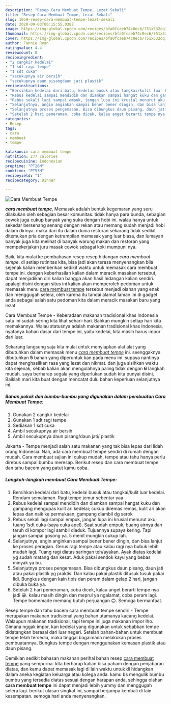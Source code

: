 ```yaml
---
description: "Resep Cara Membuat Tempe, Lezat Sekali"
title: "Resep Cara Membuat Tempe, Lezat Sekali"
slug: 1059-resep-cara-membuat-tempe-lezat-sekali
date: 2020-09-03T06:15:55.038Z
image: https://img-global.cpcdn.com/recipes/bfa0fcaeb74c0ec6/751x532cq70/cara-membuat-tempe-foto-resep-utama.jpg
thumbnail: https://img-global.cpcdn.com/recipes/bfa0fcaeb74c0ec6/751x532cq70/cara-membuat-tempe-foto-resep-utama.jpg
cover: https://img-global.cpcdn.com/recipes/bfa0fcaeb74c0ec6/751x532cq70/cara-membuat-tempe-foto-resep-utama.jpg
author: Fannie Ryan
ratingvalue: 4.4
reviewcount: 8
recipeingredient:
- "2 cangkir kedelai"
- "1 sdt ragi tempe"
- "1 sdt cuka"
- "secukupnya air bersih"
- "secukupnya daun pisangdaun jati plastik"
recipeinstructions:
- "Bersihkan kedelai dari batu, kedelai busuk atau tangkai/kulit luar kedelai. Rendam semalaman. Ragi tempe jemur sebentar yaa"
- "Rebus kedelai sampai mendidih dan diamkan sampai hangat kuku dan gampang mengupas kulit ari kedelai; cukup diremas remas, kulit ari akan lepas dan naik ke permukaan, gampang diambil dg serok"
- "Rebus sekali lagi sampai empuk, jangan lupa ini krusial menurut aku; tuang 1sdt cuka (saya cuka apel). Saat sudah empuk, buang airnya dan taruh di kompor lagi sambil diaduk. Tujuannya supaya kering. Tapi jangan sampai gosong ya. 5 menit mungkin cukup lah."
- "Selanjutnya, angin anginkan sampai bener bener dingin, dan bisa lanjut ke proses peragian. Gerus ragi tempe atau kalau ragi nya bubuk lebih mudah lagi. Tuang ragi diatas saringan teh/ayakan. Ayak diatas kedelai yg sudah matang dan kesat. Aduk pakai sendok kayu yang bebas minyak ya bu."
- "Selanjutnya proses pengemasan. Bisa dibungkus daun pisang, daun jati atau pakai plastik yg praktis. Dan kalau pakai plastik ditusuk tusuk pakai lidi. Bungkus dengan kain tipis dan peram dalam gelap 2 hari, jangan dibuka buka ya."
- "Setelah 2 hari pemeraman, coba dicek, kalau anget berarti tempe nya jadi 😀. kalau masih dingin dan meprul ya ngalamat, coba peram lagi. Tempe homemade memang butuh perjuangan 🙃. Semoga bermanfaat."
categories:
- Resep
tags:
- cara
- membuat
- tempe

katakunci: cara membuat tempe 
nutrition: 277 calories
recipecuisine: Indonesian
preptime: "PT26M"
cooktime: "PT53M"
recipeyield: "1"
recipecategory: Dinner

---
```



![Cara Membuat Tempe](https://img-global.cpcdn.com/recipes/bfa0fcaeb74c0ec6/751x532cq70/cara-membuat-tempe-foto-resep-utama.jpg)

<b><i>cara membuat tempe</i></b>, Memasak adalah bentuk kegemaran yang seru dilakukan oleh sebagian besar komunitas. tidak hanya para bunda, sebagian cowok juga cukup banyak yang suka dengan hobi ini. walau hanya untuk sekedar bersenang senang dengan rekan atau memang sudah menjadi hobi dalam dirinya. maka dari itu dalam dunia restoran sekarang tidak sedikit ditemukan pria dengan ketrampilan memasak yang luar biasa, dan lumayan banyak juga kita melihat di banyak warung makan dan restoran yang mempekerjakan juru masak cowok sebagai koki mumpuni nya.

Baik, kita mulai ke pembahasan resep resep hidangan <i>cara membuat tempe</i>. di setiap rutinitas kita, bisa jadi akan terasa menyenangkan bila sejenak kalian memberikan sedikit waktu untuk memasak cara membuat tempe ini. dengan keberhasilan kalian dalam meracik masakan tersebut, dapat menjadikan diri kalian bangga akan hasil hidangan kalian sendiri. apalagi disini dengan situs ini kalian akan memperoleh pedoman untuk memasak menu <u>cara membuat tempe</u> tersebut menjadi olahan yang enak dan menggugah selera, oleh karena itu tandai alamat laman ini di gadget anda sebagai salah satu pedoman kita dalam meracik masakan baru yang lezat.

Cara Membuat Tempe - Keberadaan makanan tradisional khas Indonesia satu ini sudah sering kita lihat sehari-hari. Bahkan mungkin setiap hari kita memakannya. Walau statusnya adalah makanan tradisional khas Indonesia, nyatanya bahan dasar dari tempe ini, yaitu kedelai, kita masih harus impor dari luar.


Sekarang langsung saja kita mulai untuk menyiapkan alat alat yang dibutuhkan dalam memasak menu <u><i>cara membuat tempe</i></u> ini. seenggaknya dibutuhkan <b>5</b> bahan yang diperuntuk kan pada menu ini. supaya nantinya dapat menghasilkan rasa yang lezat dan nikmat. dan juga sisihkan waktu kita sejenak, sebab kalian akan mengolahnya paling tidak dengan <b>6</b> langkah mudah. saya berharap segala yang diperlukan sudah kita punyai disini, Baiklah mari kita buat dengan mencatat dulu bahan keperluan selanjutnya ini.

<!--inarticleads1-->

##### Bahan pokok dan bumbu-bumbu yang digunakan dalam pembuatan Cara Membuat Tempe:

1. Gunakan 2 cangkir kedelai
1. Gunakan 1 sdt ragi tempe
1. Sediakan 1 sdt cuka
1. Ambil secukupnya air bersih
1. Ambil secukupnya daun pisang/daun jati/ plastik


Jakarta - Tempe menjadi salah satu makanan yang tak bisa lepas dari lidah orang Indonesia. Nah, ada cara membuat tempe sendiri di rumah dengan mudah. Cara membuat sajian ini cukup mudah, tempe atau tahu hanya perlu direbus sampai bumbu meresap. Berikut resep dan cara membuat tempe dan tahu bacem yang patut kamu coba. 

<!--inarticleads2-->

##### Langkah-langkah membuat Cara Membuat Tempe:

1. Bersihkan kedelai dari batu, kedelai busuk atau tangkai/kulit luar kedelai. Rendam semalaman. Ragi tempe jemur sebentar yaa
1. Rebus kedelai sampai mendidih dan diamkan sampai hangat kuku dan gampang mengupas kulit ari kedelai; cukup diremas remas, kulit ari akan lepas dan naik ke permukaan, gampang diambil dg serok
1. Rebus sekali lagi sampai empuk, jangan lupa ini krusial menurut aku; tuang 1sdt cuka (saya cuka apel). Saat sudah empuk, buang airnya dan taruh di kompor lagi sambil diaduk. Tujuannya supaya kering. Tapi jangan sampai gosong ya. 5 menit mungkin cukup lah.
1. Selanjutnya, angin anginkan sampai bener bener dingin, dan bisa lanjut ke proses peragian. Gerus ragi tempe atau kalau ragi nya bubuk lebih mudah lagi. Tuang ragi diatas saringan teh/ayakan. Ayak diatas kedelai yg sudah matang dan kesat. Aduk pakai sendok kayu yang bebas minyak ya bu.
1. Selanjutnya proses pengemasan. Bisa dibungkus daun pisang, daun jati atau pakai plastik yg praktis. Dan kalau pakai plastik ditusuk tusuk pakai lidi. Bungkus dengan kain tipis dan peram dalam gelap 2 hari, jangan dibuka buka ya.
1. Setelah 2 hari pemeraman, coba dicek, kalau anget berarti tempe nya jadi 😀. kalau masih dingin dan meprul ya ngalamat, coba peram lagi. Tempe homemade memang butuh perjuangan 🙃. Semoga bermanfaat.


Resep tempe dan tahu bacem cara membuat tempe sendiri - Tempe merupakan makanan tradisional yang bahan utamanya kacang kedelai. Walaupun makanan tradisional, tapi tempe ini juga makanan impor lho. Gimana nggak impor, kan kedelai yang digunakan untuk sebabkan tempe didatangkan berasal dari luar negeri. Setelah bahan-bahan untuk membuat tempe telah tersedia, maka tinggal bagaimana melakukan proses pembuatannya. Bungkus tempe dengan menggunakan kemasan plastik atau daun pisang. 

Demikian sedikit bahasan makanan perihal bahan resep <u>cara membuat tempe</u> yang sempurna. kita berharap kalian bisa paham dengan penjabaran diatas, dan kamu dapat memasak lagi di lain waktu untuk di hidangkan dalam aneka kegiatan keluarga atau kolega anda. kamu bs mengulik bumbu bumbu yang tersedia diatas sesuai dengan harapan anda, sehingga olahan <b>cara membuat tempe</b> ini dapat menjadi lebih yummy dan menggugah selera lagi. berikut ulasan singkat ini, sampai berjumpa kembali di lain kesempatan. semoga hari anda menyenangkan.
